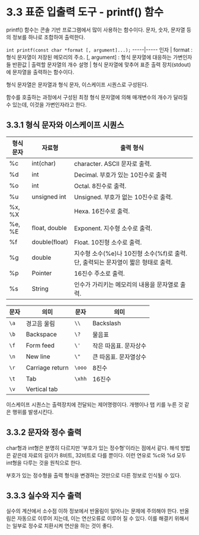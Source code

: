 # 3.3 표준 입출력 도구 - printf() 함수

printf() 함수는 콘솔 기반 프로그램에서 많이 사용하는 함수이다. 문자, 숫자, 문자열 등의 정보를 하나로 조합하여 출력한다.

`int printf(const char *format [, argument]...);`
-----|-----
인자 | format : 형식 문자열이 저장된 메모리의 주소. [, argument] : 형식 문자열에 대응하는 가변인자들
반환값 | 출력할 문자열의 개수
설명 | 형식 문자열에 맞추어 표준 출력 장치(stdout)에 문자열을 출력하는 함수이다.

형식 문자열은 문자열과 형식 문자, 이스케이프 시퀀스로 구성된다. 

함수를 호출하는 과정에서 구성된 최정 형식 문자열에 의해 매개변수의 개수가 달라질 수 있는데, 이것을 가변인자라고 한다. 

## 3.3.1 형식 문자와 이스케이프 시퀀스

형식 문자 | 자료형 | 출력 형식
---------|--------|---------
%c | int(char) | character. ASCII 문자로 출력.
%d | int | Decimal. 부호가 있는 10진수로 출력
%o | int | Octal. 8진수로 출력.
%u | unsigned int | Unsigned. 부호가 없는 10진수로 출력.
%x, %X | | Hexa. 16진수로 출력.
%e, %E | float, double | Exponent. 지수형 소수로 출력.
%f | double(float) | Float. 10진형 소수로 출력.
%g | double | 지수형 소수(%e)나 10진형 소수(%f)로 출력. 단, 출력되는 문자열이 짧은 형태로 출력.
%p | Pointer | 16진수 주소로 출력.
%s | String | 인수가 가리키는 메모리의 내용을 문자열로 출력.

문자 | 의미 | 문자 | 의미
-----|-----|------|-----
`\a` | 경고음 울림 | `\\`| Backslash
`\b` | Backspace | `\?` | 물음표
`\f` | Form feed | `\'` | 작은 따옴표. 문자상수
`\n` | New line | `\"` | 큰 따옴표. 문자열상수
`\r` | Carriage return | `\ooo` | 8진수
`\t` | Tab | `\xhh` | 16진수
`\v` | Vertical tab | |

이스케이프 시퀀스는 출력장치에 전달되는 제어명령이다. 개행이나 탭 키를 누른 것 같은 행위를 발생시킨다. 

## 3.3.2 문자와 정수 출력

char형과 int형은 분명히 다르지만 '부호가 있는 정수형'이라는 점에서 같다. 해석 방법은 같은데 자료의 길이가 8비트, 32비트로 다를 뿐이다. 이런 연유로 %c와 %d 모두 int형을 다루는 것을 원칙으로 한다.

부호가 있는 정수형을 출력 형식을 변경하는 것만으로 다른 정보로 인식될 수 있다.

## 3.3.3 실수와 지수 출력

실수의 계산에서 소수점 이하 정보에서 반올림이 일어나는 문제에 주의해야 한다. 반올림은 자동으로 이루어 지는데, 이는 연산오류로 이루어 질 수 있다.
이를 해결키 위해서는 일부로 정수로 치환시켜 연산을 하는 것이 좋다.
